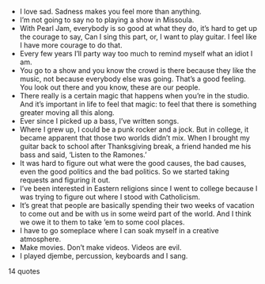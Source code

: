  - I love sad. Sadness makes you feel more than anything.
 - I’m not going to say no to playing a show in Missoula.
 - With Pearl Jam, everybody is so good at what they do, it’s hard to get up the courage to say, Can I sing this part, or, I want to play guitar. I feel like I have more courage to do that.
 - Every few years I’ll party way too much to remind myself what an idiot I am.
 - You go to a show and you know the crowd is there because they like the music, not because everybody else was going. That’s a good feeling. You look out there and you know, these are our people.
 - There really is a certain magic that happens when you’re in the studio. And it’s important in life to feel that magic: to feel that there is something greater moving all this along.
 - Ever since I picked up a bass, I’ve written songs.
 - Where I grew up, I could be a punk rocker and a jock. But in college, it became apparent that those two worlds didn’t mix. When I brought my guitar back to school after Thanksgiving break, a friend handed me his bass and said, ‘Listen to the Ramones.’
 - It was hard to figure out what were the good causes, the bad causes, even the good politics and the bad politics. So we started taking requests and figuring it out.
 - I’ve been interested in Eastern religions since I went to college because I was trying to figure out where I stood with Catholicism.
 - It’s great that people are basically spending their two weeks of vacation to come out and be with us in some weird part of the world. And I think we owe it to them to take ’em to some cool places.
 - I have to go someplace where I can soak myself in a creative atmosphere.
 - Make movies. Don’t make videos. Videos are evil.
 - I played djembe, percussion, keyboards and I sang.

14 quotes